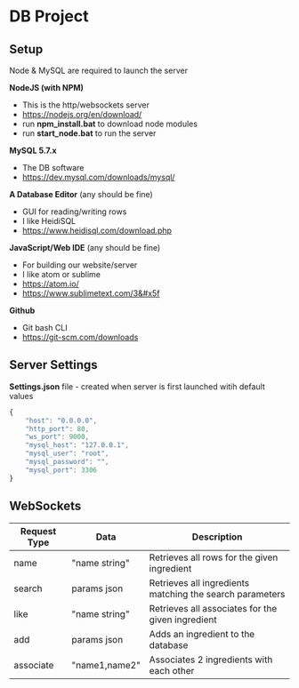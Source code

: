 # DB Project

## Setup

Node & MySQL are required to launch the server

__NodeJS (with NPM)__
* This is the http/websockets server
* https://nodejs.org/en/download/
* run __npm&#x5f;install.bat__ to download node modules
* run __start&#x5f;node.bat__ to run the server

__MySQL 5.7.x__
* The DB software
* https://dev.mysql.com/downloads/mysql/

__A Database Editor__ (any should be fine)
* GUI for reading/writing rows
* I like HeidiSQL
* https://www.heidisql.com/download.php

__JavaScript/Web IDE__ (any should be fine)
* For building our website/server
* I like atom or sublime
* https://atom.io/
* https://www.sublimetext.com/3&#x5f

__Github__
* Git bash CLI
* https://git-scm.com/downloads

## Server Settings

__Settings.json__ file - created when server is first launched witih default values

```javascript
{
    "host": "0.0.0.0",
    "http_port": 80,
    "ws_port": 9000,
    "mysql_host": "127.0.0.1",
    "mysql_user": "root",
    "mysql_password": "",
    "mysql_port": 3306
}
```

## WebSockets

| Request Type | Data          | Description                                              |
|--------------|---------------|----------------------------------------------------------|
| name         | "name string" | Retrieves all rows for the given ingredient              |
| search       | params json   | Retrieves all ingredients matching the search parameters |
| like         | "name string" | Retrieves all associates for the given ingredient        |
| add          | params json   | Adds an ingredient to the database                       |
| associate    | "name1,name2" | Associates 2 ingredients with each other                 |
